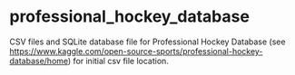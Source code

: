 # professional_hockey_database
CSV files and SQLite database file for Professional Hockey Database (see https://www.kaggle.com/open-source-sports/professional-hockey-database/home) for initial csv file location.

